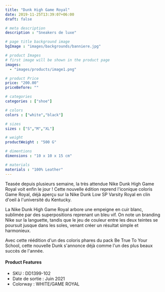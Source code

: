 ```yaml
---
title: "Dunk High Game Royal"
date: 2019-11-25T13:39:07+06:00
draft: false

# meta description
description : "Sneakers de luxe"

# page title background image
bgImage : "images/backgrounds/banniere.jpg"

# product Images
# first image will be shown in the product page
images:
  - "images/products/image1.png"

# product Price
price: "200.00"
priceBefore: ""

# categories
categories : ["shoe"]

# colors 
colors : ["white","black"]

# sizes
sizes : ["S","M","XL"]

# weight
productWeight : "500 G"

# dimentions
dimensions : "10 x 10 x 15 cm"

# materials
materials : "100% Leather"
---
```


Teasée depuis plusieurs semaine, la très attendue Nike Dunk High Game Royal voit enfin le jour ! Cette nouvelle édition reprend l'iconique coloris Game Royal, déjà aperçu sur la Nike Dunk Low SP Varsity Royal en clin d'oeil à l'université du Kentucky.

La Nike Dunk High Game Royal arbore une empeigne en cuir blanc, sublimée par des superpositions reprenant un bleu vif. On note un branding Nike sur la languette, tandis que le jeu de couleur entre les deux teintes se poursuit jusque dans les soles, venant créer un résultat simple et harmonieux.

Avec cette réédition d'un des coloris phares du pack Be True To Your School, cette nouvelle Dunk s'annonce déjà comme l'un des plus beaux succès de l'année.

#### Product Features

* SKU : DD1399-102
* Date de sortie : Juin 2021
* Colorway : WHITE/GAME ROYAL